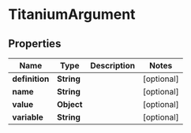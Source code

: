 

# TitaniumArgument


## Properties

| Name | Type | Description | Notes |
|------------ | ------------- | ------------- | -------------|
|**definition** | **String** |  |  [optional] |
|**name** | **String** |  |  [optional] |
|**value** | **Object** |  |  [optional] |
|**variable** | **String** |  |  [optional] |



